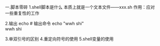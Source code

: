 一.脚本零碎
1.shell脚本是什么
本质上就是一个文本文件——xxx.sh
作用：应对一些重复性的工作

2.输出
echo                                   # 输出命令
echo "wwh shi"   
wwh shi















































































































































































































































































3.单双引号的区别
4.重定向符号的使用
5.shell变量的使用